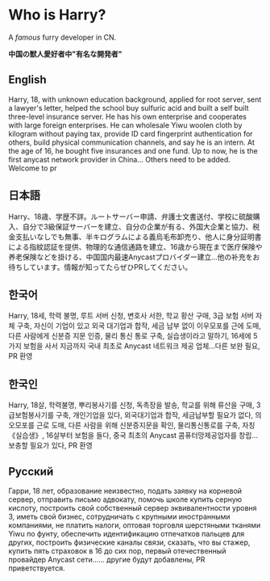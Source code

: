 # Who is Harry?

A _famous_ furry developer in CN.

**中国の獣人愛好者中"有名な開発者"**

## English

Harry, 18, with unknown education background, applied for root server, sent a lawyer's letter, helped the school buy sulfuric acid and built a self built three-level insurance server. He has his own enterprise and cooperates with large foreign enterprises. He can wholesale Yiwu woolen cloth by kilogram without paying tax, provide ID card fingerprint authentication for others, build physical communication channels, and say he is an intern. At the age of 16, he bought five insurances and one fund. Up to now, he is the first anycast network provider in China... Others need to be added. Welcome to pr

## 日本語

Harry、18歳、学歴不詳。ルートサーバー申請、弁護士文書送付、学校に硫酸購入、自分で3級保証サーバーを建立、自分の企業が有る、外国大企業と協力、税金支払いなしでも無事、半キログラムによる義烏毛布卸売り、他人に身分証明書による指紋認証を提供、物理的な通信通路を建立、16歳から現在まで医疗保険や养老保険などを掛ける、中国国内最速Anycastプロバイダー建立...他の补充をお待ちしています。情報が知ってたらぜひPRしてください。

## 한국어

Harry, 18세, 학력 불명, 루트 서버 신청, 변호사 서한, 학교 황산 구매, 3급 보험 서버 자체 구축, 자신이 기업이 있고 외국 대기업과 합작, 세금 납부 없이 이우모포를 근에 도매, 다른 사람에게 신분증 지문 인증, 물리 통신 통로 구축, 실습생이라고 말하기, 16세에 5가지 보험을 사서 지금까지 국내 최초로 Anycast 네트워크 제공 업체...다른 보완 필요, PR 환영

## 한국인

Harry, 18살, 학력불명, 뿌리봉사기를 신청, 독촉장을 발송, 학교를 위해 류산을 구매, 3급보험봉사기를 구축, 개인기업을 있다, 외국대기업과 합작, 세금납부할 필요가 없다, 의오모포를 근로 도매, 다른 사람을 위해 신분증지문을 확인, 물리통신통로를 구축, 자칭《실습생》, 16살부터 보험을 들다, 중국 최초의 Anycast 콤퓨터망제공업자를 창립…보충할 필요가 있다, PR 환영

## Русский

Гарри, 18 лет, образование неизвестно, подать заявку на корневой сервер, отправить письмо адвокату, помочь школе купить серную кислоту, построить свой собственный сервер эквивалентности уровня 3, иметь свой бизнес, сотрудничать с крупными иностранными компаниями, не платить налоги, оптовая торговля шерстяными тканями Yiwu по фунту, обеспечить идентификацию отпечатков пальцев для других, построить физические каналы связи, сказать, что вы стажер, купить пять страховок в 16 до сих пор, первый отечественный провайдер Anycast сети...... другие будут добавлены, PR приветствуется.
